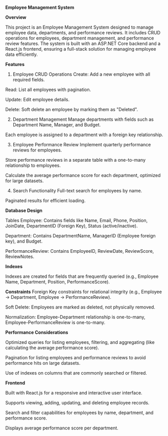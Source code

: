 **Employee Management System**

**Overview**

This project is an Employee Management System designed to manage employee data, departments, and performance reviews. It includes CRUD operations for employees, department management, and performance review features. The system is built with an ASP.NET Core backend and a React.js frontend, ensuring a full-stack solution for managing employee data efficiently.

**Features**

1. Employee CRUD Operations
Create: Add a new employee with all required fields.

Read: List all employees with pagination.

Update: Edit employee details.

Delete: Soft delete an employee by marking them as "Deleted".

2. Department Management
Manage departments with fields such as Department Name, Manager, and Budget.

Each employee is assigned to a department with a foreign key relationship.

3. Employee Performance Review
Implement quarterly performance reviews for employees.

Store performance reviews in a separate table with a one-to-many relationship to employees.

Calculate the average performance score for each department, optimized for large datasets.

4. Search Functionality
Full-text search for employees by name.

Paginated results for efficient loading.

**Database Design**

Tables
Employee: Contains fields like Name, Email, Phone, Position, JoinDate, DepartmentID (Foreign Key), Status (active/inactive).

Department: Contains DepartmentName, ManagerID (Employee foreign key), and Budget.

PerformanceReview: Contains EmployeeID, ReviewDate, ReviewScore, ReviewNotes.

**Indexes**

Indexes are created for fields that are frequently queried (e.g., Employee Name, Department, Position, PerformanceScore).

**Constraints**
Foreign Key constraints for relational integrity (e.g., Employee → Department, Employee → PerformanceReview).

Soft Delete: Employees are marked as deleted, not physically removed.

Normalization: Employee-Department relationship is one-to-many, Employee-PerformanceReview is one-to-many.

**Performance Considerations**

Optimized queries for listing employees, filtering, and aggregating (like calculating the average performance score).

Pagination for listing employees and performance reviews to avoid performance hits on large datasets.

Use of indexes on columns that are commonly searched or filtered.

**Frontend**

Built with React.js for a responsive and interactive user interface.

Supports viewing, adding, updating, and deleting employee records.

Search and filter capabilities for employees by name, department, and performance score.

Displays average performance score per department.
